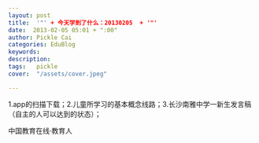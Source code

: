 ```yaml
---
layout: post  
title:  '"' + 今天学到了什么：20130205  + '"'
date:  2013-02-05 05:01 + ":00" 
author: Pickle Cai  
categories: EduBlog  
keywords: 
description:   
tags:	pickle   
cover:  "/assets/cover.jpeg"  

---  
```

    
1.app的扫描下载；2.儿童所学习的基本概念线路；3.长沙南雅中学一新生发言稿（自主的人可以达到的状态）；				

		    
 中国教育在线·教育人


